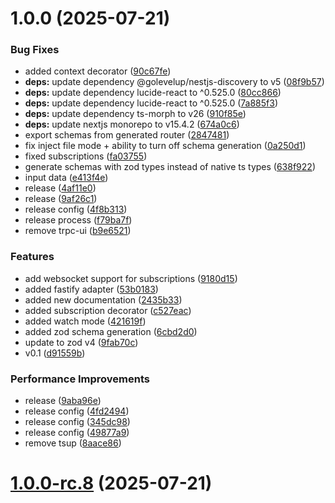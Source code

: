 # 1.0.0 (2025-07-21)


### Bug Fixes

* added context decorator ([90c67fe](https://github.com/nexica/nestjs-trpc/commit/90c67fe9187534e1a566f7988b23ea8d0dbae86f))
* **deps:** update dependency @golevelup/nestjs-discovery to v5 ([08f9b57](https://github.com/nexica/nestjs-trpc/commit/08f9b5728eee0db947279ef56df9233b7d40bdbf))
* **deps:** update dependency lucide-react to ^0.525.0 ([80cc866](https://github.com/nexica/nestjs-trpc/commit/80cc86627de062277a369f892b1685c0d3a7b809))
* **deps:** update dependency lucide-react to ^0.525.0 ([7a885f3](https://github.com/nexica/nestjs-trpc/commit/7a885f38c301a3efdc2e9270194b4905eeae6f1d))
* **deps:** update dependency ts-morph to v26 ([910f85e](https://github.com/nexica/nestjs-trpc/commit/910f85ebe0523bbdc5574779838a6c02e868a063))
* **deps:** update nextjs monorepo to v15.4.2 ([674a0c6](https://github.com/nexica/nestjs-trpc/commit/674a0c6b8c0e487b921e7f0612eb8fcedd3b1f4d))
* export schemas from generated router ([2847481](https://github.com/nexica/nestjs-trpc/commit/284748192c46e27f8ed23e6beccf1159677bf9c0))
* fix inject file mode + ability to turn off schema generation ([0a250d1](https://github.com/nexica/nestjs-trpc/commit/0a250d1ed364c0ec884ae14adff8baa70e63355f))
* fixed subscriptions ([fa03755](https://github.com/nexica/nestjs-trpc/commit/fa03755d1fa351b8a9680ddd19c86afd3549b7ea))
* generate schemas with zod types instead of native ts types ([638f922](https://github.com/nexica/nestjs-trpc/commit/638f92290479ade9954aa6cf1d72a3f2f4874003))
* input data ([e413f4e](https://github.com/nexica/nestjs-trpc/commit/e413f4e0daf2f7836e47ba6d3c0562d4ef9d9de1))
* release ([4af11e0](https://github.com/nexica/nestjs-trpc/commit/4af11e049c31e05098b49edd43679f3ee820d8f1))
* release ([9af26c1](https://github.com/nexica/nestjs-trpc/commit/9af26c1a438c0d9d50b9baef8887cbd8ba5e4512))
* release config ([4f8b313](https://github.com/nexica/nestjs-trpc/commit/4f8b313ebff96a60c70fe0df3e90e7c474bfab0c))
* release process ([f79ba7f](https://github.com/nexica/nestjs-trpc/commit/f79ba7f5b347d4cd2be4b8605897b1362c843239))
* remove trpc-ui ([b9e6521](https://github.com/nexica/nestjs-trpc/commit/b9e65213a0c0d4477d84e05bf6edb7a330471e23))


### Features

* add websocket support for subscriptions ([9180d15](https://github.com/nexica/nestjs-trpc/commit/9180d152c7ecda70d70c8f4af0b38df208af5ac4))
* added fastify adapter ([53b0183](https://github.com/nexica/nestjs-trpc/commit/53b018331d57e1d08874424ee6ee02649f4c585f))
* added new documentation ([2435b33](https://github.com/nexica/nestjs-trpc/commit/2435b3366f14d933976b277352193df5b3290a23))
* added subscription decorator ([c527eac](https://github.com/nexica/nestjs-trpc/commit/c527eacfc7beaa7a13f5219f1fa0d3b4ebb605de))
* added watch mode ([421619f](https://github.com/nexica/nestjs-trpc/commit/421619fef19277f7c9d02c7dbbaf6ef353b26646))
* added zod schema generation ([6cbd2d0](https://github.com/nexica/nestjs-trpc/commit/6cbd2d012649d05610a675583ac13284c35a88ff))
* update to zod v4 ([9fab70c](https://github.com/nexica/nestjs-trpc/commit/9fab70c95e16c3246872f692aabcf054a9511970))
* v0.1 ([d91559b](https://github.com/nexica/nestjs-trpc/commit/d91559bff140dff7c97d606c38612c67f970ae8c))


### Performance Improvements

* release ([9aba96e](https://github.com/nexica/nestjs-trpc/commit/9aba96ea1903f184c1d4b28632c01b5b005c527b))
* release config ([4fd2494](https://github.com/nexica/nestjs-trpc/commit/4fd2494069a2659c33fecc5beb21c76f83edabdd))
* release config ([345dc98](https://github.com/nexica/nestjs-trpc/commit/345dc987ef0ca366eb4796b4e268c27dd6257a44))
* release config ([49877a9](https://github.com/nexica/nestjs-trpc/commit/49877a95d498e95d880f3dfb15594ec9e35613c4))
* remove tsup ([8aace86](https://github.com/nexica/nestjs-trpc/commit/8aace86d1f39de0d9091eebfa8d3c56b1ee90141))

# [1.0.0-rc.8](https://github.com/nexica/nestjs-trpc/compare/1.0.0-rc.7...1.0.0-rc.8) (2025-07-21)
